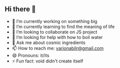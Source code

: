 ## Hi there 👋

<!--
**variousnabil/variousnabil** is a ✨ _special_ ✨ repository because its `README.md` (this file) appears on your GitHub profile.

Here are some ideas to get you started:

- 🔭 I’m currently working on ...
- 🌱 I’m currently learning ...
- 👯 I’m looking to collaborate on ...
- 🤔 I’m looking for help with ...
- 💬 Ask me about ...
- 📫 How to reach me: ...
- 😄 Pronouns: ...
- ⚡ Fun fact: ...
-->
- 🔭 I’m currently working on something big
- 🌱 I’m currently learning to find the meaning of life
- 👯 I’m looking to collaborate on JS project
- 🤔 I’m looking for help with how to boil water
- 💬 Ask me about cosmic ingredients
- 📫 How to reach me: varionabilr@gmail.com
- 😄 Pronouns: it/its
- ⚡ Fun fact: void didn't create itself
